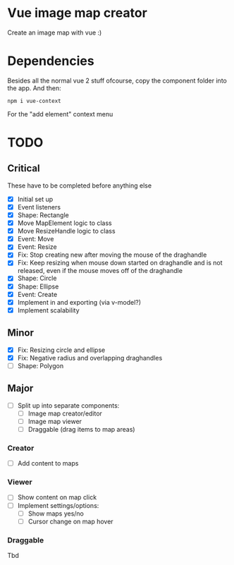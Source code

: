 # Vue image map creator

Create an image map with vue :)

# Dependencies

Besides all the normal vue 2 stuff ofcourse, copy the component folder into the app.
And then:

```
npm i vue-context
```

For the "add element" context menu

# TODO

## Critical

These have to be completed before anything else

- [x] Initial set up
- [x] Event listeners
- [x] Shape: Rectangle
- [x] Move MapElement logic to class
- [x] Move ResizeHandle logic to class
- [x] Event: Move
- [x] Event: Resize
- [x] Fix: Stop creating new after moving the mouse of the draghandle
- [x] Fix: Keep resizing when mouse down started on draghandle and is not released, even if the mouse moves off of the draghandle
- [x] Shape: Circle
- [x] Shape: Ellipse
- [x] Event: Create
- [x] Implement in and exporting (via v-model?)
- [x] Implement scalability

## Minor

- [x] Fix: Resizing circle and ellipse
- [x] Fix: Negative radius and overlapping draghandles
- [ ] Shape: Polygon

## Major

- [ ] Split up into separate components:
  - [ ] Image map creator/editor
  - [ ] Image map viewer
  - [ ] Draggable (drag items to map areas)

### Creator

- [ ] Add content to maps

### Viewer

- [ ] Show content on map click
- [ ] Implement settings/options:
  - [ ] Show maps yes/no
  - [ ] Cursor change on map hover

### Draggable

Tbd
